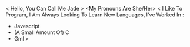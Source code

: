 < Hello, You Can Call Me Jade > 
<My Pronouns Are She/Her>
< I Like To Program, I Am Always Looking To Learn New Languages, I've Worked In :
- Javescript
- (A Small Amount Of) C
- Gml >
